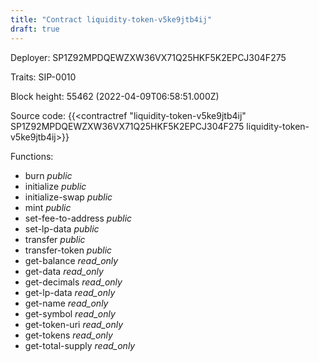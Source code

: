 ```yaml
---
title: "Contract liquidity-token-v5ke9jtb4ij"
draft: true
---
```

Deployer: SP1Z92MPDQEWZXW36VX71Q25HKF5K2EPCJ304F275

Traits:
 SIP-0010



Block height: 55462 (2022-04-09T06:58:51.000Z)

Source code: {{<contractref "liquidity-token-v5ke9jtb4ij" SP1Z92MPDQEWZXW36VX71Q25HKF5K2EPCJ304F275 liquidity-token-v5ke9jtb4ij>}}

Functions:

* burn _public_
* initialize _public_
* initialize-swap _public_
* mint _public_
* set-fee-to-address _public_
* set-lp-data _public_
* transfer _public_
* transfer-token _public_
* get-balance _read_only_
* get-data _read_only_
* get-decimals _read_only_
* get-lp-data _read_only_
* get-name _read_only_
* get-symbol _read_only_
* get-token-uri _read_only_
* get-tokens _read_only_
* get-total-supply _read_only_

